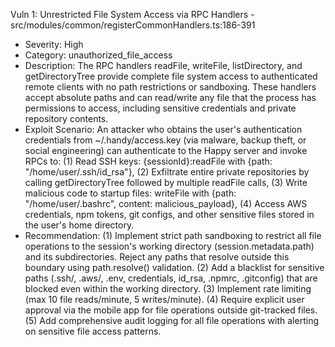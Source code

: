   Vuln 1: Unrestricted File System Access via RPC Handlers - src/modules/common/registerCommonHandlers.ts:186-391

  - Severity: High
  - Category: unauthorized_file_access
  - Description: The RPC handlers readFile, writeFile, listDirectory, and getDirectoryTree provide complete file system access to authenticated
  remote clients with no path restrictions or sandboxing. These handlers accept absolute paths and can read/write any file that the process has
  permissions to access, including sensitive credentials and private repository contents.
  - Exploit Scenario: An attacker who obtains the user's authentication credentials from ~/.handy/access.key (via malware, backup theft, or social
  engineering) can authenticate to the Happy server and invoke RPCs to: (1) Read SSH keys: {sessionId}:readFile with {path: 
  "/home/user/.ssh/id_rsa"}, (2) Exfiltrate entire private repositories by calling getDirectoryTree followed by multiple readFile calls, (3) Write
  malicious code to startup files: writeFile with {path: "/home/user/.bashrc", content: malicious_payload}, (4) Access AWS credentials, npm tokens,
   git configs, and other sensitive files stored in the user's home directory.
  - Recommendation: (1) Implement strict path sandboxing to restrict all file operations to the session's working directory (session.metadata.path)
   and its subdirectories. Reject any paths that resolve outside this boundary using path.resolve() validation. (2) Add a blacklist for sensitive
  paths (.ssh/, .aws/, .env, credentials, id_rsa, .npmrc, .gitconfig) that are blocked even within the working directory. (3) Implement rate
  limiting (max 10 file reads/minute, 5 writes/minute). (4) Require explicit user approval via the mobile app for file operations outside
  git-tracked files. (5) Add comprehensive audit logging for all file operations with alerting on sensitive file access patterns.
